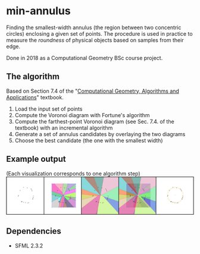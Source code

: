 # min-annulus

Finding the smallest-width annulus (the region between two concentric circles) enclosing a given set of points. The procedure is used in practice to measure the *roundness* of physical objects based on samples from their edge. 

Done in 2018 as a Computational Geometry BSc course project.


## The algorithm
Based on Section 7.4 of the "[Computational Geometry, Algorithms and Applications](https://link.springer.com/book/10.1007/978-3-540-77974-2)" textbook.
1. Load the input set of points
2. Compute the Voronoi diagram with Fortune's algorithm
3. Compute the farthest-point Voronoi diagram (see Sec. 7.4. of the textbook) with an incremental algorithm
4. Generate a set of annulus candidates by overlaying the two diagrams
5. Choose the best candidate (the one with the smallest width)

## Example output
(Each visualization corresponds to one algorithm step)
![example](images/all-border.png)

## Dependencies
* SFML 2.3.2
